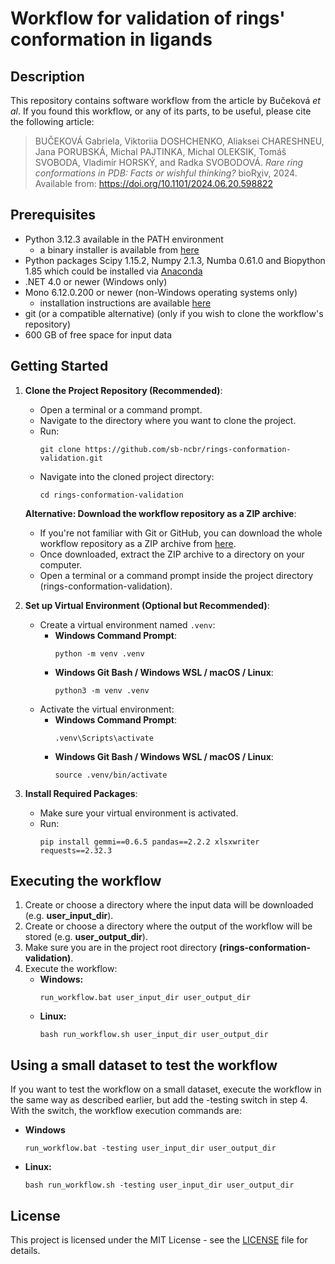 # Workflow for validation of rings' conformation in ligands

## Description
This repository contains software workflow from the article by Bučeková *et al*. If you found this workflow, or any of its parts, to be useful, please cite the following article:

>BUČEKOVÁ Gabriela, Viktoriia DOSHCHENKO, Aliaksei CHARESHNEU, Jana PORUBSKÁ, Michal PAJTINKA, Michal OLEKSIK, Tomáš SVOBODA, Vladimír HORSKÝ, and Radka SVOBODOVÁ. *Rare ring conformations in PDB: Facts or wishful thinking?* bioRχiv, 2024. Available from: https://doi.org/10.1101/2024.06.20.598822

## Prerequisites
- Python 3.12.3 available in the PATH environment
  - a binary installer is available from [here](https://www.python.org/downloads/release/python-3123/)
- Python packages Scipy 1.15.2, Numpy 2.1.3, Numba 0.61.0 and Biopython 1.85 which could be installed via [Anaconda](https://anaconda.org/) 
- .NET 4.0 or newer (Windows only)
- Mono 6.12.0.200 or newer (non-Windows operating systems only)
  - installation instructions are available [here](https://www.mono-project.com/download/stable)
- git (or a compatible alternative) (only if you wish to clone the workflow's repository)
- 600 GB of free space for input data

## Getting Started

1. **Clone the Project Repository (Recommended)**:
   - Open a terminal or a command prompt.
   - Navigate to the directory where you want to clone the project.
   - Run:
     ```
     git clone https://github.com/sb-ncbr/rings-conformation-validation.git
     ```
   - Navigate into the cloned project directory:
     ```
     cd rings-conformation-validation
     ```
   
   **Alternative: Download the workflow repository as a ZIP archive**:
   - If you're not familiar with Git or GitHub, you can download the whole workflow repository as a ZIP archive from [here](https://github.com/sb-ncbr/rings-conformation-validation/archive/refs/heads/main.zip).
   - Once downloaded, extract the ZIP archive to a directory on your computer.
   - Open a terminal or a command prompt inside the project directory (rings-conformation-validation).

2. **Set up Virtual Environment (Optional but Recommended)**:
   - Create a virtual environment named `.venv`:
     - **Windows Command Prompt**:
       ```
       python -m venv .venv
       ```
     - **Windows Git Bash / Windows WSL / macOS / Linux**:
       ```
       python3 -m venv .venv
       ```
   - Activate the virtual environment:
     - **Windows Command Prompt**:
       ```
       .venv\Scripts\activate
       ```
     - **Windows Git Bash / Windows WSL / macOS / Linux**:
       ```
       source .venv/bin/activate
       ```

3. **Install Required Packages**:
   - Make sure your virtual environment is activated.
   - Run:
     ```
     pip install gemmi==0.6.5 pandas==2.2.2 xlsxwriter requests==2.32.3

     ```

## Executing the workflow

1. Create or choose a directory where the input data will be downloaded (e.g. **user_input_dir**).
2. Create or choose a directory where the output of the workflow will be stored (e.g. **user_output_dir**).
3. Make sure you are in the project root directory **(rings-conformation-validation)**.
4. Execute the workflow:
	- **Windows:**
		```
		run_workflow.bat user_input_dir user_output_dir
		```
	- **Linux:**
		```
		bash run_workflow.sh user_input_dir user_output_dir
		```

## Using a small dataset to test the workflow

If you want to test the workflow on a small dataset, execute the workflow in the same way as described earlier, but add the -testing switch in step 4. With the switch, the workflow execution commands are:

- **Windows**
	```
	run_workflow.bat -testing user_input_dir user_output_dir
	```
- **Linux:**
	```
	bash run_workflow.sh -testing user_input_dir user_output_dir
	```

## License
This project is licensed under the MIT License - see the [LICENSE](https://github.com/sb-ncbr/rings-conformation-validation/blob/main/LICENSE) file for details.
